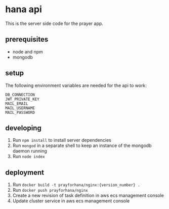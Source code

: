 # hana api
This is the server side code for the prayer app. 


## prerequisites
- node and npm
- mongodb


## setup
The following environment variables are needed for the api to work:

```
DB_CONNECTION
JWT_PRIVATE_KEY
MAIL_EMAIL
MAIL_USERNAME
MAIL_PASSWORD
```


## developing
1. Run `npm install` to install server dependencies
2. Run `mongod` in a separate shell to keep an instance of the mongodb daemon running
3. Run `node index`


## deployment
1. Run `docker build -t prayforhana/nginx:{version_number} .`
2. Run `docker push prayforhana/nginx` 
3. Create a new revision of task definition in aws ecs management console
4. Update cluster service in aws ecs management console
